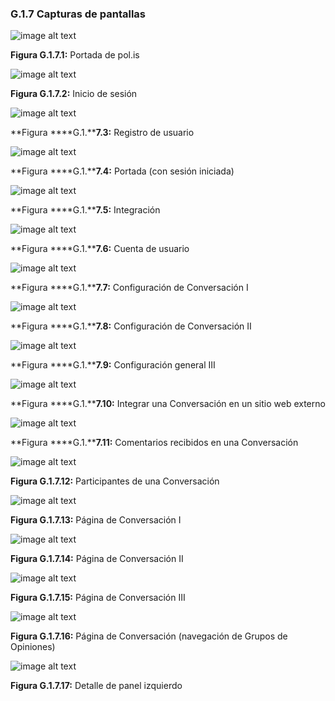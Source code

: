 ### G.1.7 Capturas de pantallas 

![image alt text](image_1.png)

**Figura G.1.7.1:** Portada de pol.is

![image alt text](image_2.png)

**Figura G.1.7.2:** Inicio de sesión

![image alt text](image_3.png)

**Figura ****G.1.****7.3:** Registro de usuario

![image alt text](image_4.png)

**Figura ****G.1.****7.4:** Portada (con sesión iniciada)

![image alt text](image_5.png)

**Figura ****G.1.****7.5:** Integración

![image alt text](image_6.png)

**Figura ****G.1.****7.6:** Cuenta de usuario

![image alt text](image_7.png)

**Figura ****G.1.****7.7:** Configuración de Conversación I 

![image alt text](image_8.png)

**Figura ****G.1.****7.8:** Configuración de Conversación II

![image alt text](image_9.png)

**Figura ****G.1.****7.9:** Configuración general III

![image alt text](image_10.png)

**Figura ****G.1.****7.10:** Integrar una Conversación en un sitio web externo

![image alt text](image_11.png)

**Figura ****G.1.****7.11:** Comentarios recibidos en una Conversación

![image alt text](image_12.png)

**Figura G.1.7.12:** Participantes de una Conversación

![image alt text](image_13.png)

**Figura G.1.7.13:** Página de Conversación I

![image alt text](image_14.png)

**Figura G.1.7.14:** Página de Conversación II

![image alt text](image_15.png)

**Figura G.1.7.15:** Página de Conversación III

![image alt text](image_16.png)

**Figura G.1.7.16:** Página de Conversación (navegación de Grupos de Opiniones)

![image alt text](image_17.png)

**Figura G.1.7.17:** Detalle de panel izquierdo


